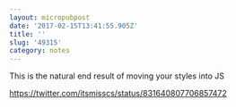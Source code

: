 ```yaml
---
layout: micropubpost
date: '2017-02-15T13:41:55.905Z'
title: ''
slug: '49315'
category: notes
---
```

This is the natural end result of moving your styles into JS

https://twitter.com/itsmisscs/status/831640807706857472
